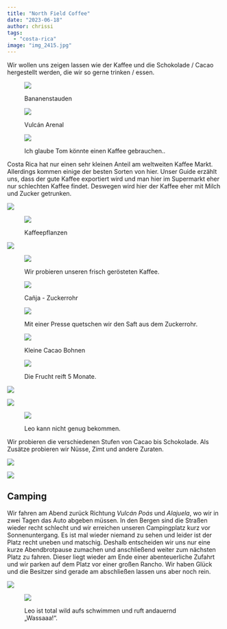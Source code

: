 ```yaml
---
title: "North Field Coffee"
date: "2023-06-18"
author: chrissi
tags: 
  - "costa-rica"
image: "img_2415.jpg"
---
```


Wir wollen uns zeigen lassen wie der Kaffee und die Schokolade / Cacao hergestellt werden, die wir so gerne trinken / essen.

<figure>

![](https://hafenstrand.wordpress.com/wp-content/uploads/2023/06/img_2411.jpg?w=1024)

<figcaption>

Bananenstauden

</figcaption>

</figure>

<figure>

![](https://hafenstrand.wordpress.com/wp-content/uploads/2023/06/img_4967.jpg?w=1024)

<figcaption>

Vulcán Arenal

</figcaption>

</figure>

<figure>

![](https://hafenstrand.wordpress.com/wp-content/uploads/2023/06/img_2414.jpg?w=1024)

<figcaption>

Ich glaube Tom könnte einen Kaffee gebrauchen..

</figcaption>

</figure>

Costa Rica hat nur einen sehr kleinen Anteil am weltweiten Kaffee Markt. Allerdings kommen einige der besten Sorten von hier. Unser Guide erzählt uns, dass der gute Kaffee exportiert wird und man hier im Supermarkt eher nur schlechten Kaffee findet. Deswegen wird hier der Kaffee eher mit Milch und Zucker getrunken.

![](https://hafenstrand.wordpress.com/wp-content/uploads/2023/06/img_2415.jpg?w=768)

<figure>

![](https://hafenstrand.wordpress.com/wp-content/uploads/2023/06/img_2455.jpg?w=1024)

<figcaption>

Kaffeepflanzen

</figcaption>

</figure>

![](https://hafenstrand.wordpress.com/wp-content/uploads/2023/06/img_2448.jpg?w=1024)

<figure>

![](https://hafenstrand.wordpress.com/wp-content/uploads/2023/06/img_2451.jpg?w=768)

<figcaption>

Wir probieren unseren frisch gerösteten Kaffee.

</figcaption>

</figure>

<figure>

![](https://hafenstrand.wordpress.com/wp-content/uploads/2023/06/img_2443.jpg?w=768)

<figcaption>

Cañja - Zuckerrohr

</figcaption>

</figure>

<figure>

![](https://hafenstrand.wordpress.com/wp-content/uploads/2023/06/img_4977.jpg?w=768)

<figcaption>

Mit einer Presse quetschen wir den Saft aus dem Zuckerrohr.

</figcaption>

</figure>

<figure>

![](https://hafenstrand.wordpress.com/wp-content/uploads/2023/06/img_2418.jpg?w=768)

<figcaption>

Kleine Cacao Bohnen

</figcaption>

</figure>

<figure>

![](https://hafenstrand.wordpress.com/wp-content/uploads/2023/06/img_2419.jpg?w=768)

<figcaption>

Die Frucht reift 5 Monate.

</figcaption>

</figure>

![](https://hafenstrand.wordpress.com/wp-content/uploads/2023/06/img_2417.jpg?w=1024)

![](https://hafenstrand.wordpress.com/wp-content/uploads/2023/06/img_2434.jpg?w=1024)

<figure>

![](https://hafenstrand.wordpress.com/wp-content/uploads/2023/06/img_2429.jpg?w=1024)

<figcaption>

Leo kann nicht genug bekommen.

</figcaption>

</figure>

Wir probieren die verschiedenen Stufen von Cacao bis Schokolade. Als Zusätze probieren wir Nüsse, Zimt und andere Zuraten.

![](https://hafenstrand.wordpress.com/wp-content/uploads/2023/06/img_2428.jpg?w=1024)

![](https://hafenstrand.wordpress.com/wp-content/uploads/2023/06/img_2441.jpg?w=768)

## Camping

Wir fahren am Abend zurück Richtung _Vulcán Poás_ und _Alajuela_, wo wir in zwei Tagen das Auto abgeben müssen. In den Bergen sind die Straßen wieder recht schlecht und wir erreichen unseren Campingplatz kurz vor Sonnenuntergang. Es ist mal wieder niemand zu sehen und leider ist der Platz recht uneben und matschig. Deshalb entscheiden wir uns nur eine kurze Abendbrotpause zumachen und anschließend weiter zum nächsten Platz zu fahren. Dieser liegt wieder am Ende einer abenteuerliche Zufahrt und wir parken auf dem Platz vor einer großen Rancho. Wir haben Glück und die Besitzer sind gerade am abschließen lassen uns aber noch rein.

![](https://hafenstrand.wordpress.com/wp-content/uploads/2023/06/img_2460.jpg?w=1024)

<figure>

![](https://hafenstrand.wordpress.com/wp-content/uploads/2023/06/img_2465.jpg?w=1024)

<figcaption>

Leo ist total wild aufs schwimmen und ruft andauernd „Wassaaa!“.

</figcaption>

</figure>
